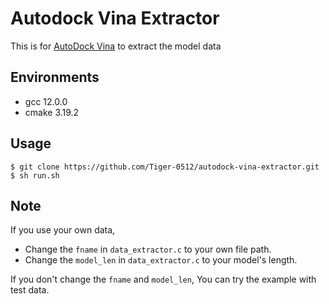 # Autodock Vina Extractor
This is for [AutoDock Vina](http://vina.scripps.edu/) to extract the model data<br>

## Environments
- gcc 12.0.0
- cmake 3.19.2


## Usage
```
$ git clone https://github.com/Tiger-0512/autodock-vina-extractor.git
$ sh run.sh
```

## Note
If you use your own data,
- Change the `fname` in `data_extractor.c` to your own file path.
- Change the `model_len` in `data_extractor.c` to your model's length.

If you don't change the `fname` and `model_len`, You can try the example with test data.

